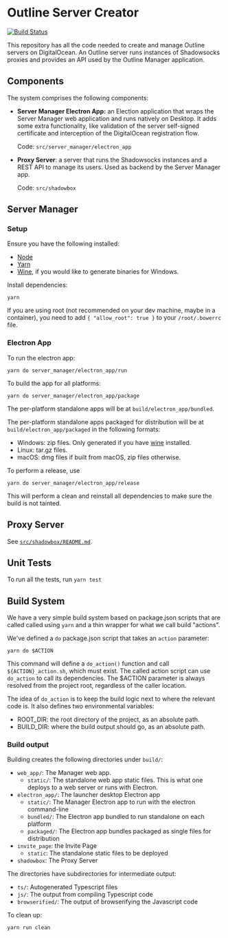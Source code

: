 # Outline Server Creator

[![Build Status](https://travis-ci.org/Jigsaw-Code/outline-server.svg?branch=master)](https://travis-ci.org/Jigsaw-Code/outline-server)

This repository has all the code needed to create and manage Outline servers on DigitalOcean. An Outline server runs
instances of Shadowsocks proxies and provides an API used by the Outline Manager application.


## Components

The system comprises the following components:

- **Server Manager Electron App:** an Election application that wraps the Server Manager web application and runs
  natively on Desktop. It adds some extra functionality, like validation of the server self-signed certificate and interception of the DigitalOcean registration flow.

  Code: `src/server_manager/electron_app`
- **Proxy Server**: a server that runs the Shadowsocks instances and a REST API to manage its users. Used as backend by the
  Server Manager app.

  Code: `src/shadowbox`

## Server Manager

### Setup

Ensure you have the following installed:
  - [Node](https://nodejs.org/)
  - [Yarn](https://yarnpkg.com/en/docs/install)
  - [Wine](https://www.winehq.org/download), if you would like to generate binaries for Windows.

Install dependencies:
```
yarn
```

If you are using root (not recommended on your dev machine, maybe in a container), you need to add `{ "allow_root": true }` to your `/root/.bowerrc` file.


### Electron App

To run the electron app:
```
yarn do server_manager/electron_app/run
```

To build the app for all platforms:
```
yarn do server_manager/electron_app/package
```

The per-platform standalone apps will be at `build/electron_app/bundled`.

The per-platform standalone apps packaged for distribution will be at
`build/electron_app/packaged` in the following formats:

- Windows: zip files. Only generated if you have [wine](https://www.winehq.org/download) installed.
- Linux: tar.gz files.
- macOS: dmg files if built from macOS, zip files otherwise.

To perform a release, use
```
yarn do server_manager/electron_app/release
```

This will perform a clean and reinstall all dependencies to make sure the build is not tainted.


## Proxy Server

See [`src/shadowbox/README.md`](src/shadowbox/README.md).

## Unit Tests

To run all the tests, run `yarn test`


## Build System

We have a very simple build system based on package.json scripts that are called called using `yarn`
and a thin wrapper for what we call build "actions".

We've defined a `do` package.json script that takes an `action` parameter:
```shell
yarn do $ACTION
```

This command will define a `do_action()` function and call `${ACTION}_action.sh`, which must exist.
The called action script can use `do_action` to call its dependencies. The $ACTION parameter is
always resolved from the project root, regardless of the caller location.

The idea of `do_action` is to keep the build logic next to where the relevant code is.
It also defines two environmental variables:

- ROOT_DIR: the root directory of the project, as an absolute path.
- BUILD_DIR: where the build output should go, as an absolute path.

### Build output

Building creates the following directories under `build/`:
- `web_app/`: The Manager web app.
  - `static/`: The standalone web app static files. This is what one deploys to a web server or runs with Electron.
- `electron_app/`: The launcher desktop Electron app
  - `static/`: The Manager Electron app to run with the electron command-line
  - `bundled/`: The Electron app bundled to run standalone on each platform
  - `packaged/`: The Electron app bundles packaged as single files for distribution
- `invite_page`: the Invite Page
  - `static`: The standalone static files to be deployed
- `shadowbox`: The Proxy Server

The directories have subdirectories for intermediate output:
- `ts/`: Autogenerated Typescript files
- `js/`: The output from compiling Typescript code
- `browserified/`: The output of browserifying the Javascript code

To clean up:
```
yarn run clean
```
